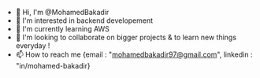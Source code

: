 - 👋 Hi, I'm @MohamedBakadir
- 👀 I'm interested in backend developement
- 🌱 I'm currently learning AWS
- 💞️ I'm looking to collaborate on bigger projects & to learn new things everyday !
- 📫 How to reach me {email : "mohamedbakadir97@gmail.com", linkedin : "in/mohamed-bakadir}

<!---
MohamedBakadir/MohamedBakadir is a ✨ special ✨ repository because its `README.md` (this file) appears on your GitHub profile.
You can click the Preview link to take a look at your changes.
--->
